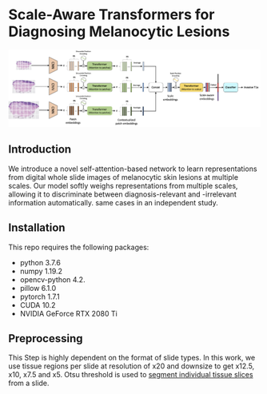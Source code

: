# Scale-Aware Transformers for Diagnosing Melanocytic Lesions



![](figure/pipeline.png)

## Introduction

We introduce a novel self-attention-based network to learn representations from digital whole slide images of melanocytic skin lesions at multiple scales. Our model softly weighs representations from multiple scales, allowing it to discriminate between diagnosis-relevant and -irrelevant information automatically. same cases in an independent study.

## Installation

This repo requires the following packages:

- python 3.7.6
- numpy 1.19.2
- opencv-python 4.2.
- pillow 6.1.0
- pytorch 1.7.1
- CUDA 10.2
- NVIDIA GeForce RTX 2080 Ti

## Preprocessing

This Step is highly dependent on the format of slide types. In this work, we use tissue regions per slide at resolution of x20 and downsize to get x12.5, x10, x7.5 and x5. Otsu threshold is used to [segment individual tissue slices](https://digitalslidearchive.github.io/HistomicsTK/examples/simple_tissue_detection.html) from a slide. 

